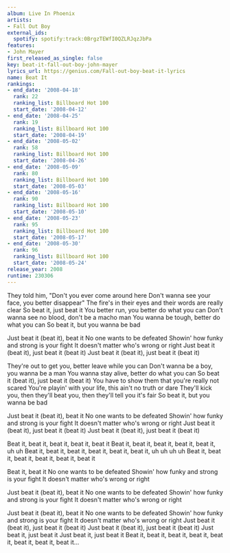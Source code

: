 ```yaml
---
album: Live In Phoenix
artists:
- Fall Out Boy
external_ids:
  spotify: spotify:track:0BrgzTEWfI0QZLRJqzJbPa
features:
- John Mayer
first_released_as_single: false
key: beat-it-fall-out-boy-john-mayer
lyrics_url: https://genius.com/Fall-out-boy-beat-it-lyrics
name: Beat It
rankings:
- end_date: '2008-04-18'
  rank: 22
  ranking_list: Billboard Hot 100
  start_date: '2008-04-12'
- end_date: '2008-04-25'
  rank: 19
  ranking_list: Billboard Hot 100
  start_date: '2008-04-19'
- end_date: '2008-05-02'
  rank: 58
  ranking_list: Billboard Hot 100
  start_date: '2008-04-26'
- end_date: '2008-05-09'
  rank: 80
  ranking_list: Billboard Hot 100
  start_date: '2008-05-03'
- end_date: '2008-05-16'
  rank: 90
  ranking_list: Billboard Hot 100
  start_date: '2008-05-10'
- end_date: '2008-05-23'
  rank: 95
  ranking_list: Billboard Hot 100
  start_date: '2008-05-17'
- end_date: '2008-05-30'
  rank: 96
  ranking_list: Billboard Hot 100
  start_date: '2008-05-24'
release_year: 2008
runtime: 230306
---
```

They told him, "Don't you ever come around here
Don't wanna see your face, you better disappear"
The fire's in their eyes and their words are really clear
So beat it, just beat it
You better run, you better do what you can
Don't wanna see no blood, don't be a macho man
You wanna be tough, better do what you can
So beat it, but you wanna be bad


Just beat it (beat it), beat it
No one wants to be defeated
Showin' how funky and strong is your fight
It doesn't matter who's wrong or right
Just beat it (beat it), just beat it (beat it)
Just beat it (beat it), just beat it (beat it)


They're out to get you, better leave while you can
Don't wanna be a boy, you wanna be a man
You wanna stay alive, better do what you can
So beat it (beat it), just beat it (beat it)
You have to show them that you're really not scared
You're playin' with your life, this ain't no truth or dare
They'll kick you, then they'll beat you, then they'll tell you it's fair
So beat it, but you wanna be bad


Just beat it (beat it), beat it
No one wants to be defeated
Showin' how funky and strong is your fight
It doesn't matter who's wrong or right
Just beat it (beat it), just beat it (beat it)
Just beat it (beat it), just beat it (beat it)


Beat it, beat it, beat it, beat it, beat it
Beat it, beat it, beat it, beat it, beat it, uh uh
Beat it, beat it, beat it, beat it, beat it, beat it, uh uh uh uh
Beat it, beat it, beat it, beat it, beat it, beat it

Beat it, beat it
No one wants to be defeated
Showin' how funky and strong is your fight
It doesn't matter who's wrong or right

Just beat it (beat it), beat it
No one wants to be defeated
Showin' how funky and strong is your fight
It doesn't matter who's wrong or right

Just beat it (beat it), beat it
No one wants to be defeated
Showin' how funky and strong is your fight
It doesn't matter who's wrong or right
Just beat it (beat it), just beat it (beat it)
Just beat it (beat it), just beat it (beat it)
Just beat it, just beat it
Just beat it, just beat it
Beat it, beat it, beat it, beat it, beat it, beat it, beat it, beat it...
